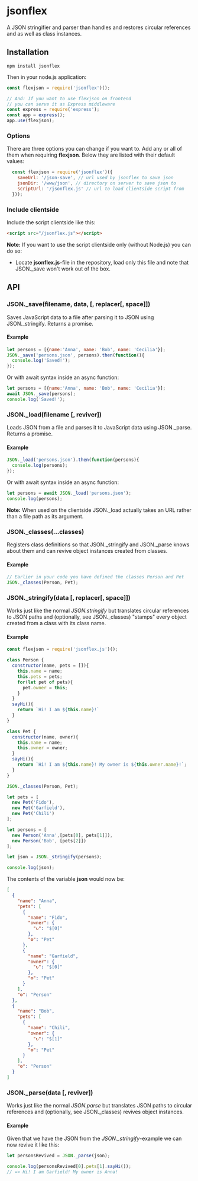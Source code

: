 # jsonflex
A JSON stringifier and parser than handles and restores circular references and as well as class instances.

## Installation

```
npm install jsonflex
```

Then in your node.js application:

```javascript
const flexjson = require('jsonflex')();

// And: If you want to use flexjson on frontend
// you can serve it as Express middleware
const express = require('express');
const app = express();
app.use(flexjson);
```

### Options
There are three options you can change if you want to. Add any or all of them when requiring **flexjson**. Below they are listed with their default values:

```javascript
  const flexjson = require('jsonflex')({
    saveUrl: '/json-save', // url used by jsonflex to save json
    jsonDir: '/www/json', // directory on server to save json to
    scriptUrl: '/jsonflex.js' // url to load clientside script from
  }));
```

### Include clientside
Include the script clientside like this:

```html
<script src="/jsonflex.js"></script>
```

**Note:** 
If you want to use the script clientside only (without Node.js) you can do so:
* Locate **jsonflex.js**-file in the repository, load only this file and note that JSON._save won't work out of the box.

## API

### JSON._save(filename, data, [, replacer[, space]])
Saves JavaScript data to a file after parsing it to JSON using JSON._stringify.
Returns a promise.

#### Example

```javascript
let persons = [{name:'Anna', name: 'Bob', name: 'Cecilia'}];
JSON._save('persons.json', persons).then(function(){
  console.log('Saved!');
});
```

Or with await syntax inside an async function:
```javascript
let persons = [{name:'Anna', name: 'Bob', name: 'Cecilia'}];
await JSON._save(persons);
console.log('Saved!');
```


### JSON._load(filename [, reviver])
Loads JSON from a file and parses it to JavaScript data using JSON._parse.
Returns a promise.

#### Example

```javascript
JSON._load('persons.json').then(function(persons){
  console.log(persons);
});
```

Or with await syntax inside an async function:
```javascript
let persons = await JSON._load('persons.json');
console.log(persons);
```

**Note:** When used on the clientside JSON._load actually takes an URL rather than a file path as its argument.

### JSON._classes(...classes)
Registers class definitions so that JSON._stringify and JSON._parse knows about them and can revive object instances created from classes.

#### Example
```javascript
// Earlier in your code you have defined the classes Person and Pet
JSON._classes(Person, Pet);
```

### JSON._stringify(data [, replacer[, space]])
Works just like the normal *JSON.stringify* but translates circular references to JSON paths and (optionally, see JSON._classes) "stamps" every object created from a class with its class name.

#### Example
```javascript
const flexjson = require('jsonflex.js')();

class Person {
  constructor(name, pets = []){
    this.name = name;
    this.pets = pets;
    for(let pet of pets){
      pet.owner = this;
    }
  }
  sayHi(){
    return `Hi! I am ${this.name}!`
  }
}

class Pet {
  constructor(name, owner){
    this.name = name;
    this.owner = owner;
  }
  sayHi(){
    return `Hi! I am ${this.name}! My owner is ${this.owner.name}!`;
  }
}

JSON._classes(Person, Pet);

let pets = [
  new Pet('Fido'),
  new Pet('Garfield'),
  new Pet('Chili')
];

let persons = [
  new Person('Anna',[pets[0], pets[1]]),
  new Person('Bob', [pets[2]])
];

let json = JSON._stringify(persons);

console.log(json);
```

The contents of the variable **json** would now be:

```json
[
  {
    "name": "Anna",
    "pets": [
      {
        "name": "Fido",
        "owner": {
          "↻": "$[0]"
        },
        "⚙": "Pet"
      },
      {
        "name": "Garfield",
        "owner": {
          "↻": "$[0]"
        },
        "⚙": "Pet"
      }
    ],
    "⚙": "Person"
  },
  {
    "name": "Bob",
    "pets": [
      {
        "name": "Chili",
        "owner": {
          "↻": "$[1]"
        },
        "⚙": "Pet"
      }
    ],
    "⚙": "Person"
  }
]
```

### JSON._parse(data [, reviver])
Works just like the normal *JSON.parse* but translates JSON paths to circular references and (optionally, see JSON._classes) revives object instances.

#### Example
Given that we have the JSON from the *JSON._stringify*-example we can now revive it like this:

```javascript
let personsRevived = JSON._parse(json);

console.log(personsRevived[0].pets[1].sayHi());
// => Hi! I am Garfield! My owner is Anna!
